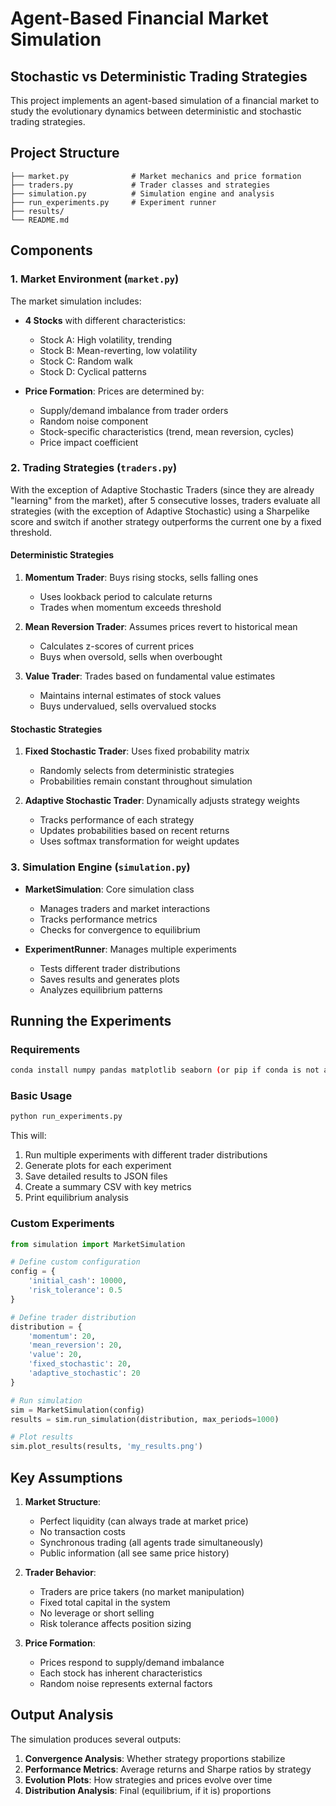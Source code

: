# Agent-Based Financial Market Simulation
## Stochastic vs Deterministic Trading Strategies

This project implements an agent-based simulation of a financial market to study the evolutionary dynamics between deterministic and stochastic trading strategies.

## Project Structure

```
├── market.py              # Market mechanics and price formation
├── traders.py             # Trader classes and strategies
├── simulation.py          # Simulation engine and analysis
├── run_experiments.py     # Experiment runner
├── results/              
└── README.md             
```

## Components

### 1. Market Environment (`market.py`)

The market simulation includes:
- **4 Stocks** with different characteristics:
  - Stock A: High volatility, trending
  - Stock B: Mean-reverting, low volatility
  - Stock C: Random walk
  - Stock D: Cyclical patterns

- **Price Formation**: Prices are determined by:
  - Supply/demand imbalance from trader orders
  - Random noise component
  - Stock-specific characteristics (trend, mean reversion, cycles)
  - Price impact coefficient

### 2. Trading Strategies (`traders.py`)
With the exception of Adaptive Stochastic Traders (since they are already "learning" from the market), after 5 consecutive losses, traders evaluate all strategies (with the exception of Adaptive Stochastic) using a Sharpelike score and switch if another strategy outperforms the current one by a fixed threshold.
#### Deterministic Strategies
1. **Momentum Trader**: Buys rising stocks, sells falling ones
   - Uses lookback period to calculate returns
   - Trades when momentum exceeds threshold

2. **Mean Reversion Trader**: Assumes prices revert to historical mean
   - Calculates z-scores of current prices
   - Buys when oversold, sells when overbought

3. **Value Trader**: Trades based on fundamental value estimates
   - Maintains internal estimates of stock values
   - Buys undervalued, sells overvalued stocks

#### Stochastic Strategies
1. **Fixed Stochastic Trader**: Uses fixed probability matrix
   - Randomly selects from deterministic strategies
   - Probabilities remain constant throughout simulation

2. **Adaptive Stochastic Trader**: Dynamically adjusts strategy weights
   - Tracks performance of each strategy
   - Updates probabilities based on recent returns
   - Uses softmax transformation for weight updates

### 3. Simulation Engine (`simulation.py`)

- **MarketSimulation**: Core simulation class
  - Manages traders and market interactions
  - Tracks performance metrics
  - Checks for convergence to equilibrium
  
- **ExperimentRunner**: Manages multiple experiments
  - Tests different trader distributions
  - Saves results and generates plots
  - Analyzes equilibrium patterns

## Running the Experiments

### Requirements
```bash
conda install numpy pandas matplotlib seaborn (or pip if conda is not available)
```

### Basic Usage
```python
python run_experiments.py
```

This will:
1. Run multiple experiments with different trader distributions
2. Generate plots for each experiment
3. Save detailed results to JSON files
4. Create a summary CSV with key metrics
5. Print equilibrium analysis

### Custom Experiments
```python
from simulation import MarketSimulation

# Define custom configuration
config = {
    'initial_cash': 10000,
    'risk_tolerance': 0.5
}

# Define trader distribution
distribution = {
    'momentum': 20,
    'mean_reversion': 20,
    'value': 20,
    'fixed_stochastic': 20,
    'adaptive_stochastic': 20
}

# Run simulation
sim = MarketSimulation(config)
results = sim.run_simulation(distribution, max_periods=1000)

# Plot results
sim.plot_results(results, 'my_results.png')
```

## Key Assumptions

1. **Market Structure**:
   - Perfect liquidity (can always trade at market price)
   - No transaction costs
   - Synchronous trading (all agents trade simultaneously)
   - Public information (all see same price history)

2. **Trader Behavior**:
   - Traders are price takers (no market manipulation)
   - Fixed total capital in the system
   - No leverage or short selling
   - Risk tolerance affects position sizing

3. **Price Formation**:
   - Prices respond to supply/demand imbalance
   - Each stock has inherent characteristics
   - Random noise represents external factors

## Output Analysis

The simulation produces several outputs:

1. **Convergence Analysis**: Whether strategy proportions stabilize
2. **Performance Metrics**: Average returns and Sharpe ratios by strategy
3. **Evolution Plots**: How strategies and prices evolve over time
4. **Distribution Analysis**: Final (equilibrium, if it is) proportions